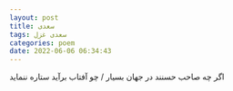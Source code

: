 ```yaml
---
layout: post
title: سعدی
tags: سعدی غزل
categories: poem
date: 2022-06-06 06:34:43
---
```


اگر چه صاحب حسنند در جهان بسیار / چو آفتاب برآید ستاره ننماید
